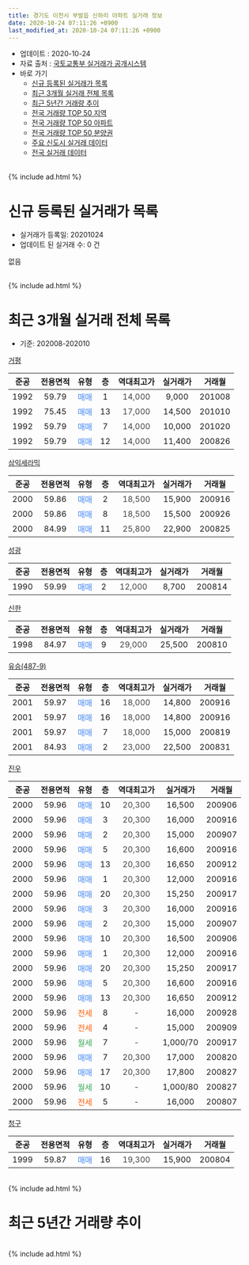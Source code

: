 ```yaml
---
title: 경기도 이천시 부발읍 신하리 아파트 실거래 정보
date: 2020-10-24 07:11:26 +0900
last_modified_at: 2020-10-24 07:11:26 +0900
---
```


* 업데이트 : 2020-10-24
* 자료 출처 : [국토교통부 실거래가 공개시스템](http://rt.molit.go.kr)
* 바로 가기
    * [신규 등록된 실거래가 목록](#신규-등록된-실거래가-목록)
    * [최근 3개월 실거래 전체 목록](#최근-3개월-실거래-전체-목록)
    * [최근 5년간 거래량 추이](#최근-5년간-거래량-추이)
    * [전국 거래량 TOP 50 지역](https://inasie.github.io/apt-trade-info/최근-3개월-전국에서-가장-거래가-많이-발생한-지역)
    * [전국 거래량 TOP 50 아파트](https://inasie.github.io/apt-trade-info/최근-3개월-전국에서-가장-거래가-많이-발생한-아파트)
    * [전국 거래량 TOP 50 분양권](https://inasie.github.io/apt-trade-info/최근-3개월-전국에서-가장-거래가-많이-발생한-분양권)
    * [주요 신도시 실거래 데이터](https://inasie.github.io/apt-trade-info/주요-신도시)
    * [전국 실거래 데이터](https://inasie.github.io/apt-trade-info/전국)
<br>
{% include ad.html %}
<br>

# 신규 등록된 실거래가 목록
* 실거래가 등록일: 20201024
* 업데이트 된 실거래 수: 0 건

없음

<br>
{% include ad.html %}
<br>

# 최근 3개월 실거래 전체 목록
* 기준: 202008-202010


[거평](https://search.naver.com/search.naver?query=%EA%B2%BD%EA%B8%B0%EB%8F%84+%EC%9D%B4%EC%B2%9C%EC%8B%9C+%EB%B6%80%EB%B0%9C%EC%9D%8D+%EC%8B%A0%ED%95%98%EB%A6%AC+%EA%B1%B0%ED%8F%89)

|준공|전용면적|유형|층|역대최고가|실거래가|거래월|
|:---:|:---:|:---:|:---:|:---:|:---:|:---:|
|1992|59.79|<span style="color:#4285f3">매매</span>|1|<span style="color:#444444">14,000</span>|9,000|201008|
|1992|75.45|<span style="color:#4285f3">매매</span>|13|<span style="color:#444444">17,000</span>|14,500|201010|
|1992|59.79|<span style="color:#4285f3">매매</span>|7|<span style="color:#444444">14,000</span>|10,000|201020|
|1992|59.79|<span style="color:#4285f3">매매</span>|12|<span style="color:#444444">14,000</span>|11,400|200826|

[삼익세라믹](https://search.naver.com/search.naver?query=%EA%B2%BD%EA%B8%B0%EB%8F%84+%EC%9D%B4%EC%B2%9C%EC%8B%9C+%EB%B6%80%EB%B0%9C%EC%9D%8D+%EC%8B%A0%ED%95%98%EB%A6%AC+%EC%82%BC%EC%9D%B5%EC%84%B8%EB%9D%BC%EB%AF%B9)

|준공|전용면적|유형|층|역대최고가|실거래가|거래월|
|:---:|:---:|:---:|:---:|:---:|:---:|:---:|
|2000|59.86|<span style="color:#4285f3">매매</span>|2|<span style="color:#444444">18,500</span>|15,900|200916|
|2000|59.86|<span style="color:#4285f3">매매</span>|8|<span style="color:#444444">18,500</span>|15,500|200926|
|2000|84.99|<span style="color:#4285f3">매매</span>|11|<span style="color:#444444">25,800</span>|22,900|200825|

[성광](https://search.naver.com/search.naver?query=%EA%B2%BD%EA%B8%B0%EB%8F%84+%EC%9D%B4%EC%B2%9C%EC%8B%9C+%EB%B6%80%EB%B0%9C%EC%9D%8D+%EC%8B%A0%ED%95%98%EB%A6%AC+%EC%84%B1%EA%B4%91)

|준공|전용면적|유형|층|역대최고가|실거래가|거래월|
|:---:|:---:|:---:|:---:|:---:|:---:|:---:|
|1990|59.99|<span style="color:#4285f3">매매</span>|2|<span style="color:#444444">12,000</span>|8,700|200814|

[신한](https://search.naver.com/search.naver?query=%EA%B2%BD%EA%B8%B0%EB%8F%84+%EC%9D%B4%EC%B2%9C%EC%8B%9C+%EB%B6%80%EB%B0%9C%EC%9D%8D+%EC%8B%A0%ED%95%98%EB%A6%AC+%EC%8B%A0%ED%95%9C)

|준공|전용면적|유형|층|역대최고가|실거래가|거래월|
|:---:|:---:|:---:|:---:|:---:|:---:|:---:|
|1998|84.97|<span style="color:#4285f3">매매</span>|9|<span style="color:#444444">29,000</span>|25,500|200810|

[유승(487-9)](https://search.naver.com/search.naver?query=%EA%B2%BD%EA%B8%B0%EB%8F%84+%EC%9D%B4%EC%B2%9C%EC%8B%9C+%EB%B6%80%EB%B0%9C%EC%9D%8D+%EC%8B%A0%ED%95%98%EB%A6%AC+%EC%9C%A0%EC%8A%B9%28487-9%29)

|준공|전용면적|유형|층|역대최고가|실거래가|거래월|
|:---:|:---:|:---:|:---:|:---:|:---:|:---:|
|2001|59.97|<span style="color:#4285f3">매매</span>|16|<span style="color:#444444">18,000</span>|14,800|200916|
|2001|59.97|<span style="color:#4285f3">매매</span>|16|<span style="color:#444444">18,000</span>|14,800|200916|
|2001|59.97|<span style="color:#4285f3">매매</span>|7|<span style="color:#444444">18,000</span>|15,000|200819|
|2001|84.93|<span style="color:#4285f3">매매</span>|2|<span style="color:#444444">23,000</span>|22,500|200831|

[진우](https://search.naver.com/search.naver?query=%EA%B2%BD%EA%B8%B0%EB%8F%84+%EC%9D%B4%EC%B2%9C%EC%8B%9C+%EB%B6%80%EB%B0%9C%EC%9D%8D+%EC%8B%A0%ED%95%98%EB%A6%AC+%EC%A7%84%EC%9A%B0)

|준공|전용면적|유형|층|역대최고가|실거래가|거래월|
|:---:|:---:|:---:|:---:|:---:|:---:|:---:|
|2000|59.96|<span style="color:#4285f3">매매</span>|10|<span style="color:#444444">20,300</span>|16,500|200906|
|2000|59.96|<span style="color:#4285f3">매매</span>|3|<span style="color:#444444">20,300</span>|16,000|200916|
|2000|59.96|<span style="color:#4285f3">매매</span>|2|<span style="color:#444444">20,300</span>|15,000|200907|
|2000|59.96|<span style="color:#4285f3">매매</span>|5|<span style="color:#444444">20,300</span>|16,600|200916|
|2000|59.96|<span style="color:#4285f3">매매</span>|13|<span style="color:#444444">20,300</span>|16,650|200912|
|2000|59.96|<span style="color:#4285f3">매매</span>|1|<span style="color:#444444">20,300</span>|12,000|200916|
|2000|59.96|<span style="color:#4285f3">매매</span>|20|<span style="color:#444444">20,300</span>|15,250|200917|
|2000|59.96|<span style="color:#4285f3">매매</span>|3|<span style="color:#444444">20,300</span>|16,000|200916|
|2000|59.96|<span style="color:#4285f3">매매</span>|2|<span style="color:#444444">20,300</span>|15,000|200907|
|2000|59.96|<span style="color:#4285f3">매매</span>|10|<span style="color:#444444">20,300</span>|16,500|200906|
|2000|59.96|<span style="color:#4285f3">매매</span>|1|<span style="color:#444444">20,300</span>|12,000|200916|
|2000|59.96|<span style="color:#4285f3">매매</span>|20|<span style="color:#444444">20,300</span>|15,250|200917|
|2000|59.96|<span style="color:#4285f3">매매</span>|5|<span style="color:#444444">20,300</span>|16,600|200916|
|2000|59.96|<span style="color:#4285f3">매매</span>|13|<span style="color:#444444">20,300</span>|16,650|200912|
|2000|59.96|<span style="color:#ff5a00">전세</span>|8|<span style="color:#444444">-</span>|16,000|200928|
|2000|59.96|<span style="color:#ff5a00">전세</span>|4|<span style="color:#444444">-</span>|15,000|200909|
|2000|59.96|<span style="color:#34a853">월세</span>|7|<span style="color:#444444">-</span>|1,000/70|200917|
|2000|59.96|<span style="color:#4285f3">매매</span>|7|<span style="color:#444444">20,300</span>|17,000|200820|
|2000|59.96|<span style="color:#4285f3">매매</span>|17|<span style="color:#444444">20,300</span>|17,800|200827|
|2000|59.96|<span style="color:#34a853">월세</span>|10|<span style="color:#444444">-</span>|1,000/80|200827|
|2000|59.96|<span style="color:#ff5a00">전세</span>|5|<span style="color:#444444">-</span>|16,000|200807|

[청구](https://search.naver.com/search.naver?query=%EA%B2%BD%EA%B8%B0%EB%8F%84+%EC%9D%B4%EC%B2%9C%EC%8B%9C+%EB%B6%80%EB%B0%9C%EC%9D%8D+%EC%8B%A0%ED%95%98%EB%A6%AC+%EC%B2%AD%EA%B5%AC)

|준공|전용면적|유형|층|역대최고가|실거래가|거래월|
|:---:|:---:|:---:|:---:|:---:|:---:|:---:|
|1999|59.87|<span style="color:#4285f3">매매</span>|16|<span style="color:#444444">19,300</span>|15,900|200804|


<br>
{% include ad.html %}
<br>

# 최근 5년간 거래량 추이


<div style="width:100%;">
    <canvas id="deal_progress" height="200"></canvas>
</div>

<script>
new Chart(document.getElementById("deal_progress"), {
    type: 'line',
    data: {
        labels: ['201510','201511','201512','201601','201602','201603','201604','201605','201606','201607','201608','201609','201610','201611','201612','201701','201702','201703','201704','201705','201706','201707','201708','201709','201710','201711','201712','201801','201802','201803','201804','201805','201806','201807','201808','201809','201810','201811','201812','201901','201902','201903','201904','201905','201906','201907','201908','201909','201910','201911','201912','202001','202002','202003','202004','202005','202006','202007','202008','202009','202010'],
        datasets: [{
            label: '매매',
            pointRadius: 1,
            data: [11, 9, 11, 10, 5, 14, 7, 9, 13, 13, 8, 7, 17, 10, 10, 5, 6, 9, 10, 13, 22, 23, 5, 11, 9, 7, 5, 13, 5, 13, 14, 9, 10, 5, 4, 11, 3, 7, 9, 7, 9, 12, 5, 12, 12, 4, 12, 6, 13, 12, 17, 8, 11, 10, 14, 8, 20, 11, 9, 18, 3],
            borderColor: "rgba(255, 201, 14, 1)",
            backgroundColor: "rgba(255, 201, 14, 0.5)",
            fill: false,
            lineTension: 0
        },{
            label: '전월세',
            pointRadius: 1,
            data: [7, 8, 9, 14, 9, 14, 8, 10, 5, 9, 11, 8, 15, 11, 10, 15, 14, 12, 7, 8, 9, 8, 8, 4, 10, 7, 5, 9, 8, 17, 7, 7, 5, 7, 7, 5, 5, 6, 9, 10, 6, 3, 6, 8, 7, 5, 9, 12, 5, 6, 6, 7, 10, 3, 5, 8, 5, 5, 2, 3, 0],
            borderColor: "rgba(0, 141, 185, 1)",
            backgroundColor: "rgba(0, 141, 185, 0.5)",
            fill: false,
            lineTension: 0
        }
        ]
    },
    options: {
        responsive: true,
        title: {
            display: false
        },
        tooltips: {
            mode: 'index',
            intersect: false
        },
        hover: {
            mode: 'nearest',
            intersect: true
        },
        scales: {
            xAxes: [{
                display: true,
                scaleLabel: {
                    display: true,
                    labelString: '년/월'
                }
            }],
            yAxes: [{
                display: true,
                ticks: {
                    suggestedMin: 0,
                },
                scaleLabel: {
                    display: true,
                    labelString: '실거래 수'
                }
            }]
        }
    }
});

</script>


<br>
{% include ad.html %}
<br>

